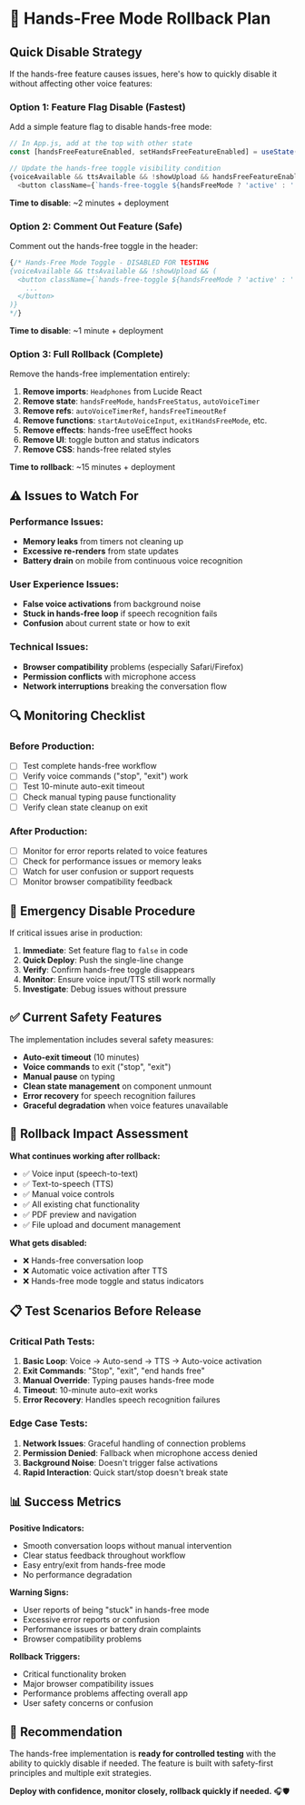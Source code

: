 # 🛑 Hands-Free Mode Rollback Plan

## **Quick Disable Strategy**

If the hands-free feature causes issues, here's how to quickly disable it without affecting other voice features:

### **Option 1: Feature Flag Disable (Fastest)**

Add a simple feature flag to disable hands-free mode:

```javascript
// In App.js, add at the top with other state
const [handsFreeFeatureEnabled, setHandsFreeFeatureEnabled] = useState(false); // Set to false to disable

// Update the hands-free toggle visibility condition
{voiceAvailable && ttsAvailable && !showUpload && handsFreeFeatureEnabled && (
  <button className={`hands-free-toggle ${handsFreeMode ? 'active' : ''}`}>
```

**Time to disable**: ~2 minutes + deployment

### **Option 2: Comment Out Feature (Safe)**

Comment out the hands-free toggle in the header:

```javascript
{/* Hands-Free Mode Toggle - DISABLED FOR TESTING
{voiceAvailable && ttsAvailable && !showUpload && (
  <button className={`hands-free-toggle ${handsFreeMode ? 'active' : ''}`}>
    ...
  </button>
)}
*/}
```

**Time to disable**: ~1 minute + deployment

### **Option 3: Full Rollback (Complete)**

Remove the hands-free implementation entirely:

1. **Remove imports**: `Headphones` from Lucide React
2. **Remove state**: `handsFreeMode`, `handsFreeStatus`, `autoVoiceTimer`
3. **Remove refs**: `autoVoiceTimerRef`, `handsFreeTimeoutRef`
4. **Remove functions**: `startAutoVoiceInput`, `exitHandsFreeMode`, etc.
5. **Remove effects**: hands-free useEffect hooks
6. **Remove UI**: toggle button and status indicators
7. **Remove CSS**: hands-free related styles

**Time to rollback**: ~15 minutes + deployment

## **⚠️ Issues to Watch For**

### **Performance Issues:**
- **Memory leaks** from timers not cleaning up
- **Excessive re-renders** from state updates
- **Battery drain** on mobile from continuous voice recognition

### **User Experience Issues:**
- **False voice activations** from background noise
- **Stuck in hands-free loop** if speech recognition fails
- **Confusion** about current state or how to exit

### **Technical Issues:**
- **Browser compatibility** problems (especially Safari/Firefox)
- **Permission conflicts** with microphone access
- **Network interruptions** breaking the conversation flow

## **🔍 Monitoring Checklist**

### **Before Production:**
- [ ] Test complete hands-free workflow
- [ ] Verify voice commands ("stop", "exit") work
- [ ] Test 10-minute auto-exit timeout
- [ ] Check manual typing pause functionality
- [ ] Verify clean state cleanup on exit

### **After Production:**
- [ ] Monitor for error reports related to voice features
- [ ] Check for performance issues or memory leaks
- [ ] Watch for user confusion or support requests
- [ ] Monitor browser compatibility feedback

## **🚨 Emergency Disable Procedure**

If critical issues arise in production:

1. **Immediate**: Set feature flag to `false` in code
2. **Quick Deploy**: Push the single-line change
3. **Verify**: Confirm hands-free toggle disappears
4. **Monitor**: Ensure voice input/TTS still work normally
5. **Investigate**: Debug issues without pressure

## **✅ Current Safety Features**

The implementation includes several safety measures:

- **Auto-exit timeout** (10 minutes)
- **Voice commands** to exit ("stop", "exit")
- **Manual pause** on typing
- **Clean state management** on component unmount
- **Error recovery** for speech recognition failures
- **Graceful degradation** when voice features unavailable

## **🔄 Rollback Impact Assessment**

**What continues working after rollback:**
- ✅ Voice input (speech-to-text)
- ✅ Text-to-speech (TTS)
- ✅ Manual voice controls
- ✅ All existing chat functionality
- ✅ PDF preview and navigation
- ✅ File upload and document management

**What gets disabled:**
- ❌ Hands-free conversation loop
- ❌ Automatic voice activation after TTS
- ❌ Hands-free mode toggle and status indicators

## **📋 Test Scenarios Before Release**

### **Critical Path Tests:**
1. **Basic Loop**: Voice → Auto-send → TTS → Auto-voice activation
2. **Exit Commands**: "Stop", "exit", "end hands free"
3. **Manual Override**: Typing pauses hands-free mode
4. **Timeout**: 10-minute auto-exit works
5. **Error Recovery**: Handles speech recognition failures

### **Edge Case Tests:**
1. **Network Issues**: Graceful handling of connection problems
2. **Permission Denied**: Fallback when microphone access denied
3. **Background Noise**: Doesn't trigger false activations
4. **Rapid Interaction**: Quick start/stop doesn't break state

## **📊 Success Metrics**

**Positive Indicators:**
- Smooth conversation loops without manual intervention
- Clear status feedback throughout workflow
- Easy entry/exit from hands-free mode
- No performance degradation

**Warning Signs:**
- User reports of being "stuck" in hands-free mode
- Excessive error reports or confusion
- Performance issues or battery drain complaints
- Browser compatibility problems

**Rollback Triggers:**
- Critical functionality broken
- Major browser compatibility issues
- Performance problems affecting overall app
- User safety concerns or confusion

## **🎯 Recommendation**

The hands-free implementation is **ready for controlled testing** with the ability to quickly disable if needed. The feature is built with safety-first principles and multiple exit strategies.

**Deploy with confidence, monitor closely, rollback quickly if needed.** 🎧🛡️